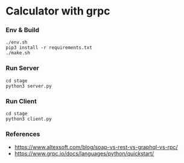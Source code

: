 # Calculator with grpc

### Env & Build
```
./env.sh
pip3 install -r requirements.txt
./make.sh
```

### Run Server
```
cd stage
python3 server.py
```

### Run Client
```
cd stage
python3 client.py
```

### References

* https://www.altexsoft.com/blog/soap-vs-rest-vs-graphql-vs-rpc/ <br>
* https://www.grpc.io/docs/languages/python/quickstart/ <br>
